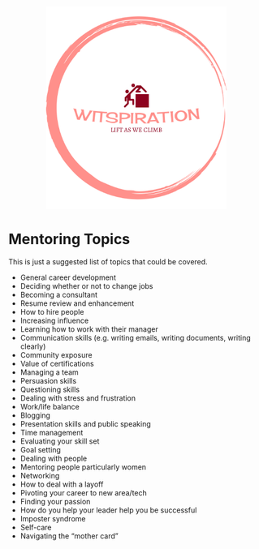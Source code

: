 <p align="center">
<img height=400 src="logo.png" alt="WITspiration">
</p>

# Mentoring Topics

This is just a suggested list of topics that could be covered. 

- General career development
- Deciding whether or not to change jobs
- Becoming a consultant
- Resume review and enhancement
- How to hire people
- Increasing influence
- Learning how to work with their manager
- Communication skills (e.g. writing emails, writing documents, writing clearly)
- Community exposure
- Value of certifications
- Managing a team
- Persuasion skills
- Questioning skills
- Dealing with stress and frustration
- Work/life balance
- Blogging
- Presentation skills and public speaking
- Time management
- Evaluating your skill set
- Goal setting
- Dealing with people
- Mentoring people particularly women
- Networking
- How to deal with a layoff
- Pivoting your career to new area/tech
- Finding your passion
- How do you help your leader help you be successful
- Imposter syndrome
- Self-care
- Navigating the “mother card”
